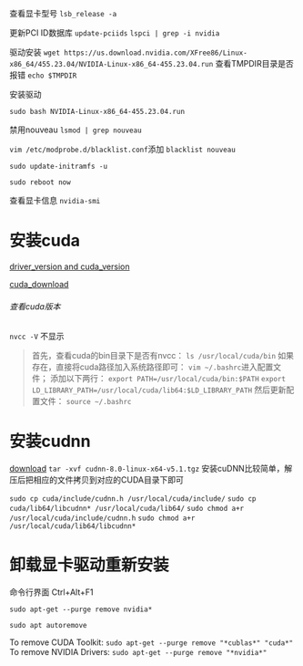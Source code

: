 查看显卡型号
```lsb_release -a```

更新PCI ID数据库
```update-pciids```
```lspci | grep -i nvidia```

驱动安装
```wget https://us.download.nvidia.com/XFree86/Linux-x86_64/455.23.04/NVIDIA-Linux-x86_64-455.23.04.run```
查看TMPDIR目录是否报错
```echo $TMPDIR```

安装驱动

```sudo bash NVIDIA-Linux-x86_64-455.23.04.run```

禁用nouveau
```lsmod | grep nouveau```

```vim /etc/modprobe.d/blacklist.conf```添加
```blacklist nouveau```

```sudo update-initramfs -u```

```sudo reboot now```

查看显卡信息
```nvidia-smi```
# 安装cuda
[driver_version and cuda_version](https://docs.nvidia.com/cuda/cuda-toolkit-release-notes/index.html)

[cuda_download](https://developer.nvidia.com/cuda-toolkit-archive)

###### 查看cuda版本
```nvcc -V```
不显示
>首先，查看cuda的bin目录下是否有nvcc：
```ls /usr/local/cuda/bin```
如果存在，直接将cuda路径加入系统路径即可：
```vim ~/.bashrc```进入配置文件；
添加以下两行：
```export PATH=/usr/local/cuda/bin:$PATH```
```export LD_LIBRARY_PATH=/usr/local/cuda/lib64:$LD_LIBRARY_PATH```
然后更新配置文件：
```source ~/.bashrc```
# 安装cudnn
[download](https://developer.nvidia.com/rdp/cudnn-archive)
```tar -xvf cudnn-8.0-linux-x64-v5.1.tgz```
安装cuDNN比较简单，解压后把相应的文件拷贝到对应的CUDA目录下即可

```sudo cp cuda/include/cudnn.h /usr/local/cuda/include/```
```sudo cp cuda/lib64/libcudnn* /usr/local/cuda/lib64/```
```sudo chmod a+r /usr/local/cuda/include/cudnn.h```
```sudo chmod a+r /usr/local/cuda/lib64/libcudnn*```

# 卸载显卡驱动重新安装
命令行界面
Ctrl+Alt+F1

```sudo apt-get --purge remove nvidia*```

```sudo apt autoremove```

To remove CUDA Toolkit:
```sudo apt-get --purge remove "*cublas*" "cuda*"```
To remove NVIDIA Drivers:
```sudo apt-get --purge remove "*nvidia*"```



